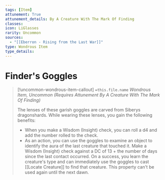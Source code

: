 ```yaml
---
tags: [Item]
attunement: True
attunement_details: By A Creature With The Mark Of Finding
classes: 
icon: LiGlasses
rarity: Uncommon
sources:
  - "[[Eberron - Rising from the Last War]]"
type: Wondrous Item
type_details: 
---
```

# Finder's Goggles
>[!uncommon-wondrous-item-callout] `=this.file.name`
>*Wondrous Item, Uncommon (Requires Attunement By A Creature With The Mark Of Finding)*
>
>The lenses of these garish goggles are carved from Siberys dragonshards. While wearing these lenses, you gain the following benefits:
>
>* When you make a Wisdom (Insight) check, you can roll a d4 and add the number rolled to the check.
>* As an action, you can use the goggles to examine an object to identify the aura of the last creature that touched it. Make a Wisdom (Insight) check against a DC of 13 + the number of days since the last contact occurred. On a success, you learn the creature's type and can immediately use the goggles to cast [[Locate Creature]] to find that creature. This property can't be used again until the next dawn.
>
>
